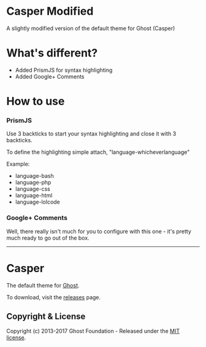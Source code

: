 # Casper Modified

A slightly modified version of the default theme for Ghost (Casper)

# What's different?

* Added PrismJS for syntax highlighting
* Added Google+ Comments

# How to use

### PrismJS

Use 3 backticks to start your syntax highlighting and close it with 3 backticks.

To define the highlighting simple attach, "language-whicheverlanguage"

Example:

* language-bash
* language-php
* language-css
* language-html
* language-lolcode

### Google+ Comments

Well, there really isn't much for you to configure with this one - it's pretty much ready to go out of the box.
___
# Casper

The default theme for [Ghost](http://github.com/tryghost/ghost/).

To download, visit the [releases](https://github.com/TryGhost/Casper/releases) page.

## Copyright & License

Copyright (c) 2013-2017 Ghost Foundation - Released under the [MIT license](LICENSE).

